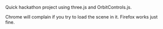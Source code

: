Quick hackathon project using three.js and OrbitControls.js.

Chrome will complain if you try to load the scene in it.
Firefox works just fine.
